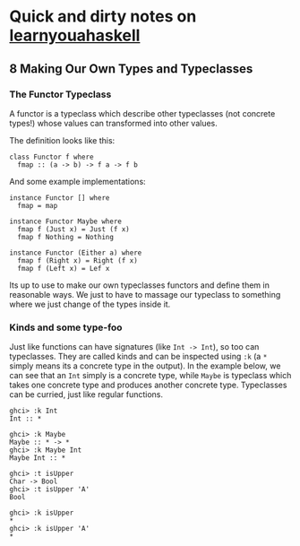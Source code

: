 # Quick and dirty notes on [learnyouahaskell](https://learnyouahaskell.com)

## 8 Making Our Own Types and Typeclasses 

### The Functor Typeclass

A functor is a typeclass which describe other typeclasses (not concrete types!) whose values can transformed into other values.

The definition looks like this:
```
class Functor f where
  fmap :: (a -> b) -> f a -> f b
```

And some example implementations:
```
instance Functor [] where
  fmap = map

instance Functor Maybe where
  fmap f (Just x) = Just (f x)
  fmap f Nothing = Nothing

instance Functor (Either a) where
  fmap f (Right x) = Right (f x)
  fmap f (Left x) = Lef x
```

Its up to use to make our own typeclasses functors and define them in reasonable ways.
We just to have to massage our typeclass to something where we just change of the types inside it.

### Kinds and some type-foo

Just like functions can have signatures (like `Int -> Int`), so too can typeclasses.
They are called kinds and can be inspected using `:k` (a `*` simply means its a concrete type in the output).
In the example below, we can see that an `Int` simply is a concrete type, while `Maybe` is typeclass which takes one concrete type and produces another concrete type.
Typeclasses can be curried, just like regular functions.

```
ghci> :k Int
Int :: *

ghci> :k Maybe
Maybe :: * -> *
ghci> :k Maybe Int
Maybe Int :: *

ghci> :t isUpper
Char -> Bool
ghci> :t isUpper 'A'
Bool

ghci> :k isUpper
*
ghci> :k isUpper 'A'
*

```
